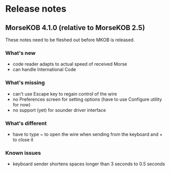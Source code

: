 # Release notes

## MorseKOB 4.1.0 (relative to MorseKOB 2.5)

These notes need to be fleshed out before MKOB is released.

### What's new

- code reader adapts to actual speed of received Morse
- can handle International Code

### What's missing

- can't use Escape key to regain control of the wire
- no Preferences screen for setting options (have to use Configure utility for now)
- no support (yet) for sounder driver interface

### What's different

- have to type ~ to open the wire when sending from the keyboard and + to close it

### Known issues

- keyboard sender shortens spaces longer than 3 seconds to 0.5 seconds
